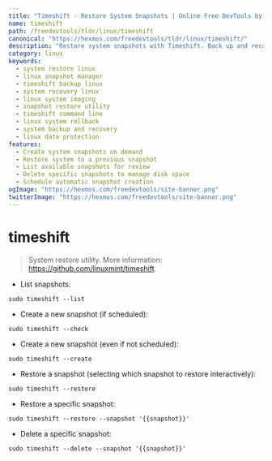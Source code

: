 ```yaml
---
title: "Timeshift - Restore System Snapshots | Online Free DevTools by Hexmos"
name: timeshift
path: /freedevtools/tldr/linux/timeshift
canonical: "https://hexmos.com/freedevtools/tldr/linux/timeshift/"
description: "Restore system snapshots with Timeshift. Back up and recover your Linux system with ease using this powerful utility. Free online tool, no registration required."
category: linux
keywords:
  - system restore linux
  - linux snapshot manager
  - timeshift backup linux
  - system recovery linux
  - linux system imaging
  - snapshot restore utility
  - timeshift command line
  - linux system rollback
  - system backup and recovery
  - linux data protection
features:
  - Create system snapshots on demand
  - Restore system to a previous snapshot
  - List available snapshots for review
  - Delete specific snapshots to manage disk space
  - Schedule automatic snapshot creation
ogImage: "https://hexmos.com/freedevtools/site-banner.png"
twitterImage: "https://hexmos.com/freedevtools/site-banner.png"
---
```


# timeshift

> System restore utility.
> More information: <https://github.com/linuxmint/timeshift>.

- List snapshots:

`sudo timeshift --list`

- Create a new snapshot (if scheduled):

`sudo timeshift --check`

- Create a new snapshot (even if not scheduled):

`sudo timeshift --create`

- Restore a snapshot (selecting which snapshot to restore interactively):

`sudo timeshift --restore`

- Restore a specific snapshot:

`sudo timeshift --restore --snapshot '{{snapshot}}'`

- Delete a specific snapshot:

`sudo timeshift --delete --snapshot '{{snapshot}}'`
